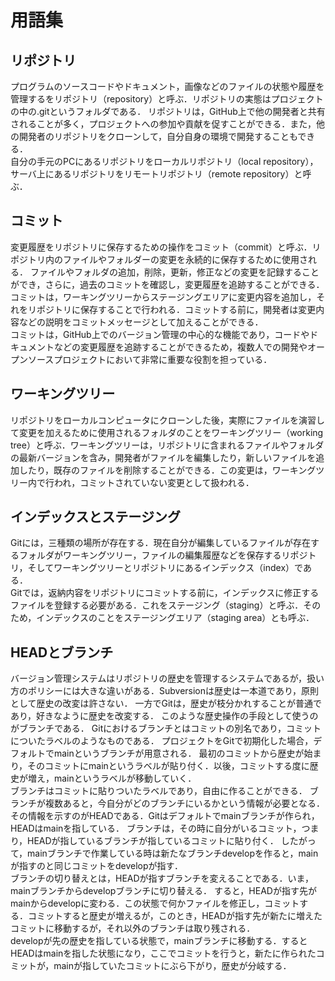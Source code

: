 # 用語集

## リポジトリ
プログラムのソースコードやドキュメント，画像などのファイルの状態や履歴を管理するをリポジトリ（repository）と呼ぶ．リポジトリの実態はプロジェクトの中の.gitというフォルダである．
リポジトリは，GitHub上で他の開発者と共有されることが多く，プロジェクトへの参加や貢献を促すことができる．また，他の開発者のリポジトリをクローンして，自分自身の環境で開発することもできる．
<br>
自分の手元のPCにあるリポジトリをローカルリポジトリ（local repository），サーバ上にあるリポジトリをリモートリポジトリ（remote repository）と呼ぶ．

## コミット
変更履歴をリポジトリに保存するための操作をコミット（commit）と呼ぶ．リポジトリ内のファイルやフォルダーの変更を永続的に保存するために使用される．
ファイルやフォルダの追加，削除，更新，修正などの変更を記録することができ，さらに，過去のコミットを確認し，変更履歴を追跡することができる．
<br>
コミットは，ワーキングツリーからステージングエリアに変更内容を追加し，それをリポジトリに保存することで行われる．コミットする前に，開発者は変更内容などの説明をコミットメッセージとして加えることができる．
<br>
コミットは，GitHub上でのバージョン管理の中心的な機能であり，コードやドキュメントなどの変更履歴を追跡することができるため，複数人での開発やオープンソースプロジェクトにおいて非常に重要な役割を担っている．

## ワーキングツリー
リポジトリをローカルコンピュータにクローンした後，実際にファイルを演習して変更を加えるために使用されるフォルダのことをワーキングツリー（working tree）と呼ぶ．ワーキングツリーは，リポジトリに含まれるファイルやフォルダの最新バージョンを含み，開発者がファイルを編集したり，新しいファイルを追加したり，既存のファイルを削除することができる．この変更は，ワーキングツリー内で行われ，コミットされていない変更として扱われる．

## インデックスとステージング
Gitには，三種類の場所が存在する．現在自分が編集しているファイルが存在するフォルダがワーキングツリー，ファイルの編集履歴などを保存するリポジトリ，そしてワーキングツリーとリポジトリにあるインデックス（index）である．
<br>
Gitでは，返納内容をリポジトリにコミットする前に，インデックスに修正するファイルを登録する必要がある．これをステージング（staging）と呼ぶ．そのため，インデックスのことをステージングエリア（staging area）とも呼ぶ．

## HEADとブランチ
バージョン管理システムはリポジトリの歴史を管理するシステムであるが，扱い方のポリシーには大きな違いがある．Subversionは歴史は一本道であり，原則として歴史の改変は許さない．
一方でGitは，歴史が枝分かれすることが普通であり，好きなように歴史を改変する．
このような歴史操作の手段として使うのがブランチである．
Gitにおけるブランチとはコミットの別名であり，コミットについたラベルのようなものである．
プロジェクトをGitで初期化した場合，デフォルトでmainというブランチが用意される．
最初のコミットから歴史が始まり，そのコミットにmainというラベルが貼り付く．以後，コミットする度に歴史が増え，mainというラベルが移動していく．
<br>
ブランチはコミットに貼りついたラベルであり，自由に作ることができる．
ブランチが複数あると，今自分がどのブランチにいるかという情報が必要となる．
その情報を示すのがHEADである．Gitはデフォルトでmainブランチが作られ，HEADはmainを指している．
ブランチは，その時に自分がいるコミット，つまり，HEADが指しているブランチが指しているコミットに貼り付く．
したがって，mainブランチで作業している時は新たなブランチdevelopを作ると，mainが指すのと同じコミットをdevelopが指す．
<br>
ブランチの切り替えとは，HEADが指すブランチを変えることである．いま，mainブランチからdevelopブランチに切り替える．
すると，HEADが指す先がmainからdevelopに変わる．この状態で何かファイルを修正し，コミットする．コミットすると歴史が増えるが，このとき，HEADが指す先が新たに増えたコミットに移動するが，それ以外のブランチは取り残される．
<br>
developが先の歴史を指している状態で，mainブランチに移動する．するとHEADはmainを指した状態になり，ここでコミットを行うと，新たに作られたコミットが，mainが指していたコミットにぶら下がり，歴史が分岐する．

